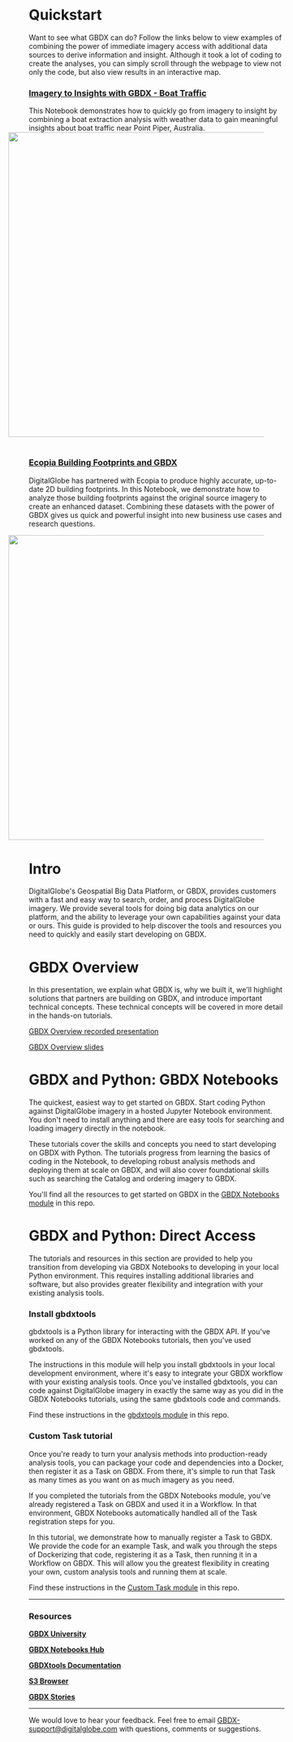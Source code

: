 # Quickstart
Want to see what GBDX can do? Follow the links below to view examples of combining the power of immediate imagery access with additional data sources to derive information and insight. Although it took a lot of coding to create the analyses, you can simply scroll through the webpage to view not only the code, but also view results in an interactive map. 

### [Imagery to Insights with GBDX - Boat Traffic](https://notebooks.geobigdata.io/hub/notebooks/5a931838bf151131f290fe26?tab=code)

This Notebook demonstrates how to quickly go from imagery to insight by combining a boat extraction analysis with weather data to gain meaningful insights about boat traffic near Point Piper, Australia.
<img src="https://s3.amazonaws.com/gbdx-training/esg_images/boats_ex.png" style="float: right; width: 600px; margin-right: 40px; margin-left: 40px; margin-bottom: 40px">

### [Ecopia Building Footprints and GBDX](https://notebooks.geobigdata.io/hub/notebooks/5a87205bbf151131f290fd51?tab=code)

DigitalGlobe has partnered with Ecopia to produce highly accurate, up-to-date 2D building footprints. In this Notebook, we
demonstrate how to analyze those building footprints against the original source imagery to create an enhanced dataset. Combining these datasets with the power of GBDX gives us quick and powerful insight into new business use cases and research questions.

<img src="https://s3.amazonaws.com/gbdx-training/esg_images/footprints_ex.png" style="float: right; width: 600px; margin-right: 40px; margin-left: 40px; margin-bottom: 40px">

# Intro

DigitalGlobe's Geospatial Big Data Platform, or GBDX, provides customers with a fast and easy way to search, order, and process DigitalGlobe imagery. We provide several tools for doing big data analytics on our platform, and the ability to leverage your own capabilities against your data or ours. This guide is provided to help discover the tools and resources you need to quickly and easily start developing on GBDX.

# GBDX Overview
In this presentation, we explain what GBDX is, why we built it, we'll highlight solutions that partners are building on GBDX, and introduce important technical concepts. These technical concepts will be covered in more detail in the hands-on tutorials.

[GBDX Overview recorded presentation](https://digitalglobe.wistia.com/medias/kbqln5pwks)

[GBDX Overview slides](https://docs.google.com/presentation/d/1SPsvbI6l1fO9zfeRTUSEdoV1M17bfYDp1xeCHWXfACU/edit?usp=sharing)

# GBDX and Python: GBDX Notebooks
The quickest, easiest way to get started on GBDX. Start coding Python against DigitalGlobe imagery in a hosted Jupyter Notebook environment. You don't need to install anything and there are easy tools for searching and loading imagery directly in the notebook.

These tutorials cover the skills and concepts you need to start developing on GBDX with Python. The tutorials progress from learning the basics of coding in the Notebook, to developing robust analysis methods and deploying them at scale on GBDX, and will also cover foundational skills such as searching the Catalog and ordering imagery to GBDX.

You'll find all the resources to get started on GBDX in the [GBDX Notebooks module](../gbdx_notebooks_module) in this repo.

# GBDX and Python: Direct Access

The tutorials and resources in this section are provided to help you transition from developing via GBDX Notebooks to developing in your local Python environment. This requires installing additional libraries and software, but also provides greater flexibility and integration with your existing analysis tools.

### Install gbdxtools 

gbdxtools is a Python library for interacting with the GBDX API. If you've worked on any of the GBDX Notebooks tutorials, then you've used gbdxtools. 

The instructions in this module will help you install gbdxtools in your local development environment, where it's easy to integrate your GBDX workflow with your existing analysis tools. Once you've installed gbdxtools, you can code against DigitalGlobe imagery in exactly the same way as you did in the GBDX Notebooks tutorials, using the same gbdxtools code and commands. 

Find these instructions in the [gbdxtools module](../gbdxtools_module) in this repo.

### Custom Task tutorial
Once you're ready to turn your analysis methods into production-ready analysis tools, you can package your code and dependencies into a Docker, then register it as a Task on GBDX. From there, it's simple to run that Task as many times as you want on as much imagery as you need.

If you completed the tutorials from the GBDX Notebooks module, you've already registered a Task on GBDX and used it in a Workflow. In that environment, GBDX Notebooks automatically handled all of the Task registration steps for you. 

In this tutorial, we demonstrate how to manually register a Task to GBDX. We provide the code for an example Task, and walk you through the steps of Dockerizing that code, registering it as a Task, then running it in a Workflow on GBDX. This will allow you the greatest flexibility in creating your own, custom analysis tools and running them at scale. 

Find these instructions in the [Custom Task module](../custom_task_module) in this repo.

___
### Resources

[__GBDX University__](https://gbdxdocs.digitalglobe.com/)

[__GBDX Notebooks Hub__](https://notebooks.geobigdata.io)

[__GBDXtools Documentation__](http://gbdxtools.readthedocs.io/en/latest/)

[__S3 Browser__](http://s3browser.geobigdata.io/login.html)

[__GBDX Stories__](http://gbdxstories.digitalglobe.com/)
___
We would love to hear your feedback. Feel free to email GBDX-support@digitalglobe.com with questions, comments or suggestions.
